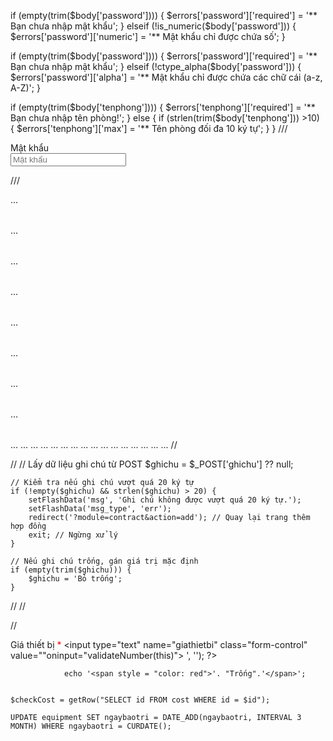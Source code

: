 if (empty(trim($body['password']))) {
    $errors['password']['required'] = '** Bạn chưa nhập mật khẩu';
} elseif (!is_numeric($body['password'])) {
    $errors['password']['numeric'] = '** Mật khẩu chỉ được chứa số';
}



if (empty(trim($body['password']))) {
    $errors['password']['required'] = '** Bạn chưa nhập mật khẩu';
} elseif (!ctype_alpha($body['password'])) {
    $errors['password']['alpha'] = '** Mật khẩu chỉ được chứa các chữ cái (a-z, A-Z)';
}


if (empty(trim($body['tenphong']))) {
        $errors['tenphong']['required'] = '** Bạn chưa nhập tên phòng!';
} else {
        if (strlen(trim($body['tenphong'])) >10) {
            $errors['tenphong']['max'] = '** Tên phòng đối đa 10 ký tự';
    }
}
///
<div class="form-group">
                <label for="">Mật khẩu</label><br />            
                <input 
        type="password" 
        name="password" 
        class="" 
        placeholder="Mật khẩu" 
        maxlength="6" 
        oninput="validatePasswordLength(this)"
    >
    <small id="passwordHelp" style="color: red; display: none;">Mật khẩu phải đủ 6 ký tự!</small>
            </div>

///
            <!-- On tables -->
<table class="table-primary">...</table>
<table class="table-secondary">...</table>
<table class="table-success">...</table>
<table class="table-danger">...</table>
<table class="table-warning">...</table>
<table class="table-info">...</table>
<table class="table-light">...</table>
<table class="table-dark">...</table>

<!-- On rows -->
<tr class="table-primary">...</tr>
<tr class="table-secondary">...</tr>
<tr class="table-success">...</tr>
<tr class="table-danger">...</tr>
<tr class="table-warning">...</tr>
<tr class="table-info">...</tr>
<tr class="table-light">...</tr>
<tr class="table-dark">...</tr>

<!-- On cells (`td` or `th`) -->
<tr>
  <td class="table-primary">...</td>
  <td class="table-secondary">...</td>
  <td class="table-success">...</td>
  <td class="table-danger">...</td>
  <td class="table-warning">...</td>
  <td class="table-info">...</td>
  <td class="table-light">...</td>
  <td class="table-dark">...</td>
</tr>
//
 <div class="container mt-5">

//
  // Lấy dữ liệu ghi chú từ POST
    $ghichu = $_POST['ghichu'] ?? null;

    // Kiểm tra nếu ghi chú vượt quá 20 ký tự
    if (!empty($ghichu) && strlen($ghichu) > 20) {
        setFlashData('msg', 'Ghi chú không được vượt quá 20 ký tự.');
        setFlashData('msg_type', 'err');
        redirect('?module=contract&action=add'); // Quay lại trang thêm hợp đồng
        exit; // Ngừng xử lý
    }

    // Nếu ghi chú trống, gán giá trị mặc định
    if (empty(trim($ghichu))) {
        $ghichu = 'Bỏ trống';
    }

//
    <td style="text-align: center;background-color:blue"><b><?php echo $item['tenphong']; ?></b></td>
//
    <table class="table table-dark table-striped-columns">

//
                    <div class="form-group">
                    <label for="">Giá thiết bị <span style="color: red">*</span></label>
                    <input type="text" name="giathietbi" class="form-control" value="<?php echo old('giathietbi', $old); ?>"oninput="validateNumber(this)">
                    <?php echo form_error('giathietbi', $errors, '<span class="error">', '</span>'); ?>
                </div>
                <script>
                    // Hàm kiểm tra chỉ cho phép nhập số
                    function validateNumber(input) {
                        input.value = input.value.replace(/[^0-9\.]/g, ''); // Loại bỏ ký tự không phải số
                         input.value = input.value.replace(/[^a-zA-Z\s]/g, ''); // Loại bỏ ký tự không phải chữ cái
                    }
                </script>

                echo '<span style = "color: red">'. "Trống".'</span>';


    $checkCost = getRow("SELECT id FROM cost WHERE id = $id");

    UPDATE equipment SET ngaybaotri = DATE_ADD(ngaybaotri, INTERVAL 3 MONTH) WHERE ngaybaotri = CURDATE();